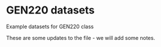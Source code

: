 # GEN220 datasets
Example datasets for GEN220 class

These are some updates to the file - we will add some notes.
